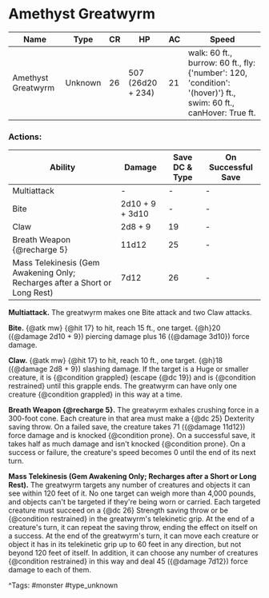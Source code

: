# Amethyst Greatwyrm

| Name | Type | CR | HP | AC | Speed |
|------|------|----|----|----|-------|
| Amethyst Greatwyrm | Unknown | 26 | 507 (26d20 + 234) | 21 | walk: 60 ft., burrow: 60 ft., fly: {'number': 120, 'condition': '(hover)'} ft., swim: 60 ft., canHover: True ft. |

### Actions:

| Ability | Damage | Save DC & Type | On Successful Save |
|---------|--------|----------------|--------------------|
| Multiattack | - | - | - |
| Bite | 2d10 + 9 + 3d10 | - | - |
| Claw | 2d8 + 9 | 19 | - |
| Breath Weapon {@recharge 5} | 11d12 | 25 | - |
| Mass Telekinesis (Gem Awakening Only; Recharges after a Short or Long Rest) | 7d12 | 26 | - |


**Multiattack.** The greatwyrm makes one Bite attack and two Claw attacks.

**Bite.** {@atk mw} {@hit 17} to hit, reach 15 ft., one target. {@h}20 ({@damage 2d10 + 9}) piercing damage plus 16 ({@damage 3d10}) force damage.

**Claw.** {@atk mw} {@hit 17} to hit, reach 10 ft., one target. {@h}18 ({@damage 2d8 + 9}) slashing damage. If the target is a Huge or smaller creature, it is {@condition grappled} (escape {@dc 19}) and is {@condition restrained} until this grapple ends. The greatwyrm can have only one creature {@condition grappled} in this way at a time.

**Breath Weapon {@recharge 5}.** The greatwyrm exhales crushing force in a 300-foot cone. Each creature in that area must make a {@dc 25} Dexterity saving throw. On a failed save, the creature takes 71 ({@damage 11d12}) force damage and is knocked {@condition prone}. On a successful save, it takes half as much damage and isn't knocked {@condition prone}. On a success or failure, the creature's speed becomes 0 until the end of its next turn.

**Mass Telekinesis (Gem Awakening Only; Recharges after a Short or Long Rest).** The greatwyrm targets any number of creatures and objects it can see within 120 feet of it. No one target can weigh more than 4,000 pounds, and objects can't be targeted if they're being worn or carried. Each targeted creature must succeed on a {@dc 26} Strength saving throw or be {@condition restrained} in the greatwyrm's telekinetic grip. At the end of a creature's turn, it can repeat the saving throw, ending the effect on itself on a success. At the end of the greatwyrm's turn, it can move each creature or object it has in its telekinetic grip up to 60 feet in any direction, but not beyond 120 feet of itself. In addition, it can choose any number of creatures {@condition restrained} in this way and deal 45 ({@damage 7d12}) force damage to each of them.

^Tags: #monster #type_unknown